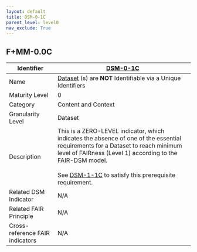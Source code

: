 ```yaml
---
layout: default
title: DSM-0-1C
parent_level: level0
nav_exclude: True
---
```


## F+MM-0.0C

| Identifier | [DSM-0-1C](https://github.com/FAIRplus/Data-Maturity/blob/master/docs/_indicators/DSM-0-1C.md) |
| --------- | ----------|
| Name | [Dataset](https://fairplus.github.io/Data-Maturity/docs/Glossary/#dataset) \(s) are **NOT** Identifiable via a Unique Identifiers |
| Maturity Level | 0 |
| Category | Content and Context |
| Granularity Level | Dataset |
| Description | This is a ZERO-LEVEL indicator, which indicates the absence of one of the essential requirements for a Dataset to reach minimum level of FAIRness (Level 1) according to the FAIR-DSM model. <br><br> See [DSM-1-1C](https://fairplus.github.io/Data-Maturity/docs/Indicators/#DSM-1-1C) to satisfy this prerequisite requirement. |
| Related DSM Indicator| N/A |
| Related FAIR Principle | N/A |
| Cross-reference FAIR indicators | N/A |
